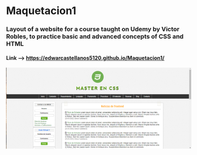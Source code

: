 # Maquetacion1

### Layout of a website for a course taught on Udemy by Victor Robles, to practice basic and advanced concepts of CSS and HTML

#### Link --> https://edwarcastellanos5120.github.io/Maquetacion1/

<img src="https://github.com/EdwarCastellanos5120/Maquetacion1/blob/main/img/Img1.png"/>
